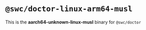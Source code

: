 # `@swc/doctor-linux-arm64-musl`

This is the **aarch64-unknown-linux-musl** binary for `@swc/doctor`
